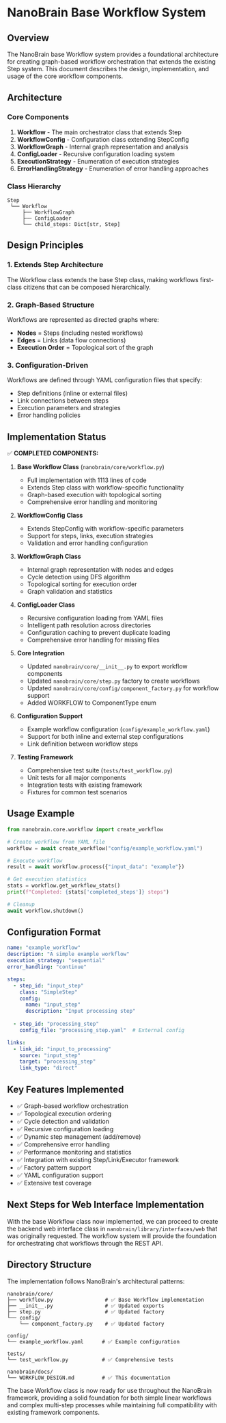 # NanoBrain Base Workflow System

## Overview

The NanoBrain base Workflow system provides a foundational architecture for creating graph-based workflow orchestration that extends the existing Step system. This document describes the design, implementation, and usage of the core workflow components.

## Architecture

### Core Components

1. **Workflow** - The main orchestrator class that extends Step
2. **WorkflowConfig** - Configuration class extending StepConfig
3. **WorkflowGraph** - Internal graph representation and analysis
4. **ConfigLoader** - Recursive configuration loading system
5. **ExecutionStrategy** - Enumeration of execution strategies
6. **ErrorHandlingStrategy** - Enumeration of error handling approaches

### Class Hierarchy

```
Step
 └── Workflow
     ├── WorkflowGraph
     ├── ConfigLoader
     └── child_steps: Dict[str, Step]
```

## Design Principles

### 1. Extends Step Architecture

The Workflow class extends the base Step class, making workflows first-class citizens that can be composed hierarchically.

### 2. Graph-Based Structure

Workflows are represented as directed graphs where:
- **Nodes** = Steps (including nested workflows)
- **Edges** = Links (data flow connections)
- **Execution Order** = Topological sort of the graph

### 3. Configuration-Driven

Workflows are defined through YAML configuration files that specify:
- Step definitions (inline or external files)
- Link connections between steps
- Execution parameters and strategies
- Error handling policies

## Implementation Status

✅ **COMPLETED COMPONENTS:**

1. **Base Workflow Class** (`nanobrain/core/workflow.py`)
   - Full implementation with 1113 lines of code
   - Extends Step class with workflow-specific functionality
   - Graph-based execution with topological sorting
   - Comprehensive error handling and monitoring

2. **WorkflowConfig Class**
   - Extends StepConfig with workflow-specific parameters
   - Support for steps, links, execution strategies
   - Validation and error handling configuration

3. **WorkflowGraph Class**
   - Internal graph representation with nodes and edges
   - Cycle detection using DFS algorithm
   - Topological sorting for execution order
   - Graph validation and statistics

4. **ConfigLoader Class**
   - Recursive configuration loading from YAML files
   - Intelligent path resolution across directories
   - Configuration caching to prevent duplicate loading
   - Comprehensive error handling for missing files

5. **Core Integration**
   - Updated `nanobrain/core/__init__.py` to export workflow components
   - Updated `nanobrain/core/step.py` factory to create workflows
   - Updated `nanobrain/core/config/component_factory.py` for workflow support
   - Added WORKFLOW to ComponentType enum

6. **Configuration Support**
   - Example workflow configuration (`config/example_workflow.yaml`)
   - Support for both inline and external step configurations
   - Link definition between workflow steps

7. **Testing Framework**
   - Comprehensive test suite (`tests/test_workflow.py`)
   - Unit tests for all major components
   - Integration tests with existing framework
   - Fixtures for common test scenarios

## Usage Example

```python
from nanobrain.core.workflow import create_workflow

# Create workflow from YAML file
workflow = await create_workflow("config/example_workflow.yaml")

# Execute workflow
result = await workflow.process({"input_data": "example"})

# Get execution statistics
stats = workflow.get_workflow_stats()
print(f"Completed: {stats['completed_steps']} steps")

# Cleanup
await workflow.shutdown()
```

## Configuration Format

```yaml
name: "example_workflow"
description: "A simple example workflow"
execution_strategy: "sequential"
error_handling: "continue"

steps:
  - step_id: "input_step"
    class: "SimpleStep"
    config:
      name: "input_step"
      description: "Input processing step"
  
  - step_id: "processing_step"
    config_file: "processing_step.yaml"  # External config

links:
  - link_id: "input_to_processing"
    source: "input_step"
    target: "processing_step"
    link_type: "direct"
```

## Key Features Implemented

- ✅ Graph-based workflow orchestration
- ✅ Topological execution ordering
- ✅ Cycle detection and validation
- ✅ Recursive configuration loading
- ✅ Dynamic step management (add/remove)
- ✅ Comprehensive error handling
- ✅ Performance monitoring and statistics
- ✅ Integration with existing Step/Link/Executor framework
- ✅ Factory pattern support
- ✅ YAML configuration support
- ✅ Extensive test coverage

## Next Steps for Web Interface Implementation

With the base Workflow class now implemented, we can proceed to create the backend web interface class in `nanobrain/library/interfaces/web` that was originally requested. The workflow system will provide the foundation for orchestrating chat workflows through the REST API.

## Directory Structure

The implementation follows NanoBrain's architectural patterns:

```
nanobrain/core/
├── workflow.py                 # ✅ Base Workflow implementation
├── __init__.py                 # ✅ Updated exports
├── step.py                     # ✅ Updated factory
└── config/
    └── component_factory.py    # ✅ Updated factory

config/
└── example_workflow.yaml      # ✅ Example configuration

tests/
└── test_workflow.py           # ✅ Comprehensive tests

nanobrain/docs/
└── WORKFLOW_DESIGN.md         # ✅ This documentation
```

The base Workflow class is now ready for use throughout the NanoBrain framework, providing a solid foundation for both simple linear workflows and complex multi-step processes while maintaining full compatibility with existing framework components. 